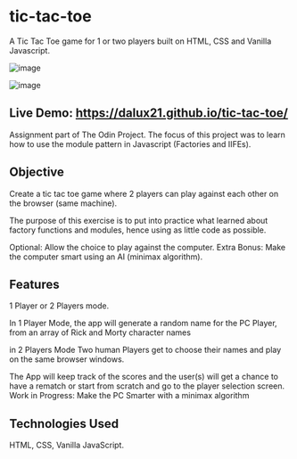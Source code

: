 # tic-tac-toe

A Tic Tac Toe game for 1 or two players built on HTML, CSS and Vanilla Javascript.

![image](https://user-images.githubusercontent.com/40455204/110209640-8923c280-7eb3-11eb-8864-ef6c3e948c38.png)

![image](https://user-images.githubusercontent.com/40455204/110209559-3f3adc80-7eb3-11eb-9907-4d73ee0c28f1.png)

## Live Demo: https://dalux21.github.io/tic-tac-toe/

Assignment part of The Odin Project. The focus of this project was to learn how to use the module pattern in Javascript (Factories and IIFEs).

## Objective

Create a tic tac toe game where 2 players can play against each other on the browser (same machine). 

The purpose of this exercise is to put into practice what learned about factory functions and modules, hence using as little code as possible.

Optional: Allow the choice to play against the computer. 
Extra Bonus: Make the computer smart using an AI (minimax algorithm).

## Features
1 Player or 2 Players mode.

In 1 Player Mode, the app will generate a random name for the PC Player, from an array of Rick and Morty character names

in 2 Players Mode Two human Players get to choose their names and play on the same browser windows. 

The App will keep track of the scores and the user(s) will get a chance to have a rematch or start from scratch and go to the player selection screen.
Work in Progress: Make the PC Smarter with a minimax algorithm

## Technologies Used
HTML, CSS, Vanilla JavaScript.


